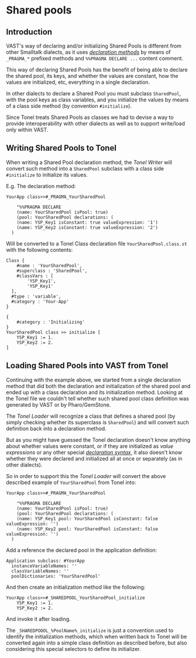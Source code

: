 # Shared pools

## Introduction

VAST's way of declaring and/or initializing Shared Pools is different from other Smalltalk dialects, as it uses [_declaration methods_](https://www.instantiations.com/docs/92/wwhelp/wwhimpl/js/html/wwhelp.htm#href=pr/stpr670.html) by means of `_PRAGMA_*` prefixed methods and `%%PRAGMA DECLARE ...` content comment.

This way of declaring Shared Pools has the benefit of being able to declare the shared pool, its keys, and whether the values are constant, how the values are initialized, etc, everything in a single declaration.

In other dialects to declare a Shared Pool you must subclass `SharedPool`, with the pool keys as class variables, and you initialize the values by means of a class side method (by convention `#initialize`).

Since Tonel treats Shared Pools as classes we had to devise a way to provide interoperability with other dialects as well as to support write/load only within VAST.

## Writing Shared Pools to Tonel

When writing a Shared Pool declaration method, the _Tonel Writer_ will convert such method into a `SharedPool` subclass with a class side `#initialize` to initialize its values.

E.g. The declaration method:
```smalltalk
YourApp class>>#_PRAGMA_YourSharedPool

	"%%PRAGMA DECLARE
	(name: YourSharedPool isPool: true)
	(pool: YourSharedPool declarations: (
    (name: YSP_Key1 isConstant: true valueExpression: '1')
    (name: YSP_Key2 isConstant: true valueExpression: '2')
  )
```

Will be converted to a Tonel Class declaration file `YourSharedPool.class.st` with the following contents:
```smalltalk
Class {
	#name : 'YourSharedPool',
	#superclass : 'SharedPool',
	#classVars : [
		'YSP_Key1',
		'YSP_Key1'
  ],
  #type : 'variable',
  #category : 'Your-App'
}  

{
	#category : 'Initializing'
}
YourSharedPool class >> initialize [
	YSP_Key1 := 1.
	YSP_Key2 := 2.
]
```

## Loading Shared Pools into VAST from Tonel

Continuing with the example above, we started from a single declaration method that did both the declaration and initialization of the shared pool and ended up with a class declaration and its initialization method. Looking at the Tonel file we couldn't tell whether such shared pool class definition was generated by VAST or by Pharo/GemStone.

The _Tonel Loader_ will recognize a class that defines a shared pool (by simply checking whether its superclass is `SharedPool`) and will convert such definition back into a declaration method.

But as you might have guessed the Tonel declaration doesn't know anything about whether values were constant, or if they are initialized as _value expressions_ or any other special [_declaration syntax_](https://www.instantiations.com/docs/92/wwhelp/wwhimpl/js/html/wwhelp.htm#href=pr/stpr671.html), it also doesn't know whether they were declared and initialized all at once or separately (as in other dialects).

So in order to support this the _Tonel Loader_ will convert the above described example of `YourSharedPool` from Tonel into:

```smalltalk
YourApp class>>#_PRAGMA_YourSharedPool

	"%%PRAGMA DECLARE
	(name: YourSharedPool isPool: true)
	(pool: YourSharedPool declarations: (
    (name: YSP_Key1 pool: YourSharedPool isConstant: false valueExpression: '')
    (name: YSP_Key2 pool: YourSharedPool isConstant: false valueExpression: '')
  )
```

Add a reference the declared pool in the application definition:
```smalltalk
Application subclass: #YourApp
  instanceVariableNames: ''
  classVariableNames: ''
  poolDictionaries: 'YourSharedPool'

```

And then create an initialization method like the following:
```smalltalk
YourApp class>>#_SHAREDPOOL_YourSharedPool_initialize
	YSP_Key1 := 1.
	YSP_Key2 := 2.
```

And invoke it after loading.

The `_SHAREDPOOOL_%PoolName%_initialize` is just a convention used to identify the initialization methods, which when written back to Tonel will be converted again into a simple class definition as described before, but also considering this special selectors to define its initializer.

